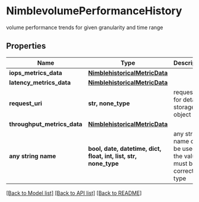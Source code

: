 # NimblevolumePerformanceHistory

volume performance trends for given granularity and time range

## Properties
Name | Type | Description | Notes
------------ | ------------- | ------------- | -------------
**iops_metrics_data** | [**NimblehistoricalMetricData**](NimblehistoricalMetricData.md) |  | [optional] 
**latency_metrics_data** | [**NimblehistoricalMetricData**](NimblehistoricalMetricData.md) |  | [optional] 
**request_uri** | **str, none_type** | requestUri for detailed storage object | [optional] 
**throughput_metrics_data** | [**NimblehistoricalMetricData**](NimblehistoricalMetricData.md) |  | [optional] 
**any string name** | **bool, date, datetime, dict, float, int, list, str, none_type** | any string name can be used but the value must be the correct type | [optional]

[[Back to Model list]](../README.md#documentation-for-models) [[Back to API list]](../README.md#documentation-for-api-endpoints) [[Back to README]](../README.md)


